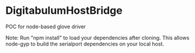 DigitabulumHostBridge
=====================

POC for node-based glove driver

Note:
Run "npm install" to load your dependencies after cloning.
This allows node-gyp to build the serialport dependencies on your local host.